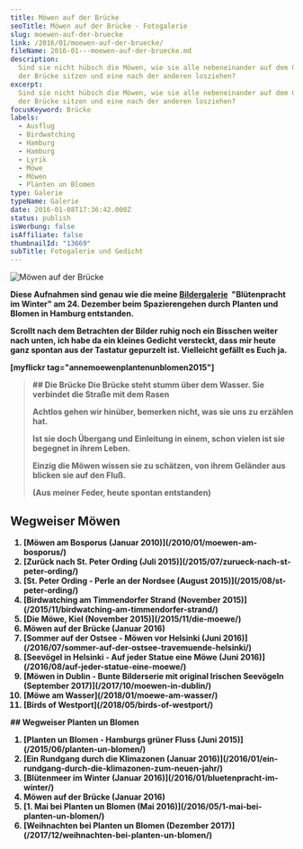 ```yaml
---
title: Möwen auf der Brücke
seoTitle: Möwen auf der Brücke - Fotogalerie
slug: moewen-auf-der-bruecke
link: /2016/01/moewen-auf-der-bruecke/
fileName: 2016-01---moewen-auf-der-bruecke.md
description:
  Sind sie nicht hübsch die Möwen, wie sie alle nebeneinander auf dem Geländer
  der Brücke sitzen und eine nach der anderen losziehen?
excerpt:
  Sind sie nicht hübsch die Möwen, wie sie alle nebeneinander auf dem Geländer
  der Brücke sitzen und eine nach der anderen losziehen?
focusKeyword: Brücke
labels:
  - Ausflug
  - Birdwatching
  - Hamburg
  - Hamburg
  - Lyrik
  - Möwe
  - Möwen
  - Planten un Blomen
type: Galerie
typeName: Galerie
date: 2016-01-08T17:36:42.000Z
status: publish
isWerbung: false
isAffiliate: false
thumbnailId: "13669"
subTitle: Fotogalerie und Gedicht
---
```


![Möwen auf der Brücke](http://cardamonchai.com/wp-content/uploads/2016/01/23828888259_7b3b8ae3b4_z-640x427.jpg)

<strong>

Diese Aufnahmen sind genau wie die meine
[Bildergalerie](/2016/01/bluetenpracht-im-winter/)  "Blütenpracht im Winter"
am 24. Dezember beim Spazierengehen durch Planten und Blomen in Hamburg
entstanden.

Scrollt nach dem Betrachten der Bilder ruhig noch ein Bisschen weiter nach
unten, ich habe da ein kleines Gedicht versteckt, dass mir heute ganz spontan
aus der Tastatur gepurzelt ist. Vielleicht gefällt es Euch ja.

[myflickr tag="annemoewenplantenunblomen2015"]

<blockquote>
## Die Brücke
Die Brücke steht stumm über dem Wasser.
Sie verbindet die Straße mit dem Rasen

Achtlos gehen wir hinüber, bemerken nicht, was sie uns zu erzählen hat.

Ist sie doch Übergang und Einleitung in einem, schon vielen ist sie begegnet in
ihrem Leben.

Einzig die Möwen wissen sie zu schätzen, von ihrem Geländer aus blicken sie auf
den Fluß.

(Aus meiner Feder, heute spontan entstanden)</blockquote>

## Wegweiser Möwen

<ol>
 	<li> [Möwen am Bosporus (Januar 2010)](/2010/01/moewen-am-bosporus/) </li>
 	<li> [Zurück nach St. Peter Ording (Juli 2015)](/2015/07/zurueck-nach-st-peter-ording/) </li>
 	<li> [St. Peter Ording - Perle an der Nordsee (August 2015)](/2015/08/st-peter-ording/) </li>
 	<li> [Birdwatching am Timmendorfer Strand (November 2015)](/2015/11/birdwatching-am-timmendorfer-strand/) </li>
 	<li> [Die Möwe, Kiel (November 2015)](/2015/11/die-moewe/) </li>
 	<li>Möwen auf der Brücke (Januar 2016)</li>
 	<li> [Sommer auf der Ostsee - Möwen vor Helsinki (Juni 2016)](/2016/07/sommer-auf-der-ostsee-travemuende-helsinki/) </li>
 	<li> [Seevögel in Helsinki - Auf jeder Statue eine Möwe (Juni 2016)](/2016/08/auf-jeder-statue-eine-moewe/) </li>
 	<li> [Möwen in Dublin - Bunte Bilderserie mit original Irischen Seevögeln (September 2017)](/2017/10/moewen-in-dublin/) </li>
 	<li> [Möwe am Wasser](/2018/01/moewe-am-wasser/) </li>
 	<li> [Birds of Westport](/2018/05/birds-of-westport/) </li>
</ol>
## Wegweiser Planten un Blomen
<ol>
 	<li> [Planten un Blomen - Hamburgs grüner Fluss (Juni 2015)](/2015/06/planten-un-blomen/) <a href="/2016/01/ein-rundgang-durch-die-klimazonen-zum-neuen-jahr/">
</a></li>
 	<li> [Ein Rundgang durch die Klimazonen (Januar 2016)](/2016/01/ein-rundgang-durch-die-klimazonen-zum-neuen-jahr/) </li>
 	<li> [Blütenmeer im Winter (Januar 2016)](/2016/01/bluetenpracht-im-winter/) </li>
 	<li>Möwen auf der Brücke (Januar 2016)</li>
 	<li> [1. Mai bei Planten un Blomen (Mai 2016)](/2016/05/1-mai-bei-planten-un-blomen/) </li>
 	<li> [Weihnachten bei Planten un Blomen (Dezember 2017)](/2017/12/weihnachten-bei-planten-un-blomen/) </li>
</ol>
<span style="border-radius: 2px; text-indent: 20px; width: auto; padding: 0px 4px 0px 0px; text-align: center; font: bold 11px/20px 'Helvetica Neue',Helvetica,sans-serif; color: #ffffff; background: #bd081c no-repeat scroll 3px 50% / 14px 14px; position: absolute; opacity: 1; z-index: 8675309; display: none; cursor: pointer;">Merken</span>
